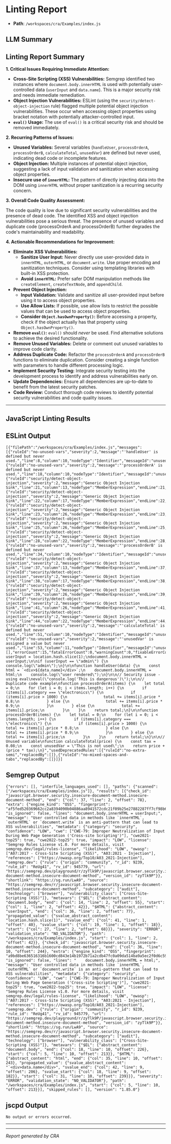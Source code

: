 # Linting Report

- **Path**: `/workspaces/cra/Examples/index.js`

## LLM Summary

## Linting Report Summary

**1. Critical Issues Requiring Immediate Attention:**

*   **Cross-Site Scripting (XSS) Vulnerabilities:** Semgrep identified two instances where `document.body.innerHTML` is used with potentially user-controlled data (`userInput` and `data.name`). This is a major security risk and needs immediate remediation.
*   **Object Injection Vulnerabilities:** ESLint (using the `security/detect-object-injection` rule) flagged multiple potential object injection vulnerabilities. These occur when accessing object properties using bracket notation with potentially attacker-controlled input.
*   **`eval()` Usage:** The use of `eval()` is a critical security risk and should be removed immediately.

**2. Recurring Patterns of Issues:**

*   **Unused Variables:** Several variables (`handleUser`, `processOrderA`, `processOrderB`, `calculateTotal`, `unusedVar`) are defined but never used, indicating dead code or incomplete features.
*   **Object Injection:** Multiple instances of potential object injection, suggesting a lack of input validation and sanitization when accessing object properties.
*   **Insecure use of `innerHTML`:** The pattern of directly injecting data into the DOM using `innerHTML` without proper sanitization is a recurring security concern.

**3. Overall Code Quality Assessment:**

The code quality is low due to significant security vulnerabilities and the presence of dead code. The identified XSS and object injection vulnerabilities pose a serious threat. The presence of unused variables and duplicate code (processOrderA and processOrderB) further degrades the code's maintainability and readability.

**4. Actionable Recommendations for Improvement:**

*   **Eliminate XSS Vulnerabilities:**
    *   **Sanitize User Input:** Never directly use user-provided data in `innerHTML`, `outerHTML`, or `document.write`. Use proper encoding and sanitization techniques. Consider using templating libraries with built-in XSS protection.
    *   **Avoid `innerHTML`:**  Prefer safer DOM manipulation methods like `createElement`, `createTextNode`, and `appendChild`.
*   **Prevent Object Injection:**
    *   **Input Validation:** Validate and sanitize all user-provided input before using it to access object properties.
    *   **Use Allow Lists:** If possible, use allow lists to restrict the possible values that can be used to access object properties.
    *   **Consider `Object.hasOwnProperty()`:** Before accessing a property, check if the object actually has that property using `Object.hasOwnProperty()`.
*   **Remove `eval()`:**  `eval()` should *never* be used. Find alternative solutions to achieve the desired functionality.
*   **Remove Unused Variables:** Delete or comment out unused variables to improve code clarity.
*   **Address Duplicate Code:** Refactor the `processOrderA` and `processOrderB` functions to eliminate duplication. Consider creating a single function with parameters to handle different processing logic.
*   **Implement Security Testing:** Integrate security testing into the development process to identify and address vulnerabilities early on.
*   **Update Dependencies:** Ensure all dependencies are up-to-date to benefit from the latest security patches.
*   **Code Review:** Conduct thorough code reviews to identify potential security vulnerabilities and code quality issues.

---


## JavaScript Linting Results

## ESLint Output

```
[{"filePath":"/workspaces/cra/Examples/index.js","messages":[{"ruleId":"no-unused-vars","severity":2,"message":"'handleUser' is defined but never used.","line":8,"column":10,"nodeType":"Identifier","messageId":"unusedVar","endLine":8,"endColumn":20},{"ruleId":"no-unused-vars","severity":2,"message":"'processOrderA' is defined but never used.","line":18,"column":10,"nodeType":"Identifier","messageId":"unusedVar","endLine":18,"endColumn":23},{"ruleId":"security/detect-object-injection","severity":2,"message":"Generic Object Injection Sink","line":21,"column":13,"nodeType":"MemberExpression","endLine":21,"endColumn":21},{"ruleId":"security/detect-object-injection","severity":2,"message":"Generic Object Injection Sink","line":22,"column":17,"nodeType":"MemberExpression","endLine":22,"endColumn":25},{"ruleId":"security/detect-object-injection","severity":2,"message":"Generic Object Injection Sink","line":23,"column":26,"nodeType":"MemberExpression","endLine":23,"endColumn":34},{"ruleId":"security/detect-object-injection","severity":2,"message":"Generic Object Injection Sink","line":25,"column":26,"nodeType":"MemberExpression","endLine":25,"endColumn":34},{"ruleId":"security/detect-object-injection","severity":2,"message":"Generic Object Injection Sink","line":28,"column":22,"nodeType":"MemberExpression","endLine":28,"endColumn":30},{"ruleId":"no-unused-vars","severity":2,"message":"'processOrderB' is defined but never used.","line":34,"column":10,"nodeType":"Identifier","messageId":"unusedVar","endLine":34,"endColumn":23},{"ruleId":"security/detect-object-injection","severity":2,"message":"Generic Object Injection Sink","line":37,"column":13,"nodeType":"MemberExpression","endLine":37,"endColumn":21},{"ruleId":"security/detect-object-injection","severity":2,"message":"Generic Object Injection Sink","line":38,"column":17,"nodeType":"MemberExpression","endLine":38,"endColumn":25},{"ruleId":"security/detect-object-injection","severity":2,"message":"Generic Object Injection Sink","line":39,"column":26,"nodeType":"MemberExpression","endLine":39,"endColumn":34},{"ruleId":"security/detect-object-injection","severity":2,"message":"Generic Object Injection Sink","line":41,"column":26,"nodeType":"MemberExpression","endLine":41,"endColumn":34},{"ruleId":"security/detect-object-injection","severity":2,"message":"Generic Object Injection Sink","line":44,"column":22,"nodeType":"MemberExpression","endLine":44,"endColumn":30},{"ruleId":"no-unused-vars","severity":2,"message":"'calculateTotal' is defined but never used.","line":51,"column":10,"nodeType":"Identifier","messageId":"unusedVar","endLine":51,"endColumn":24},{"ruleId":"no-unused-vars","severity":2,"message":"'unusedVar' is assigned a value but never used.","line":53,"column":11,"nodeType":"Identifier","messageId":"unusedVar","endLine":53,"endColumn":20}],"suppressedMessages":[],"errorCount":15,"fatalErrorCount":0,"warningCount":0,"fixableErrorCount":0,"fixableWarningCount":0,"source":"const userInput = location.hash.slice(1);\ndocument.body.innerHTML = userInput;\n\nif (userInput == \"admin\") {\n    console.log(\"admin\");\n}\n\nfunction handleUser(data) {\n    const html = `<div>${data.name}</div>`;\n    document.body.innerHTML = html;\n    console.log(\"user rendered\");\n}\n\n// Security issue - using eval\neval(\"console.log('This is dangerous')\");\n\n// Duplicate code example\nfunction processOrderA(items) {\n    let total = 0;\n    for (let i = 0; i < items.length; i++) {\n        if (items[i].category === \"electronics\") {\n            if (items[i].price > 1000) {\n                total += items[i].price * 0.8;\n            } else {\n                total += items[i].price * 0.9;\n            }\n        } else {\n            total += items[i].price;\n        }\n    }\n    return total;\n}\n\nfunction processOrderB(items) {\n    let total = 0;\n    for (let i = 0; i < items.length; i++) {\n        if (items[i].category === \"electronics\") {\n            if (items[i].price > 1000) {\n                total += items[i].price * 0.8;\n            } else {\n                total += items[i].price * 0.9;\n            }\n        } else {\n            total += items[i].price;\n        }\n    }\n    return total;\n}\n\n// Unused variable\nfunction calculateTotal(price) {\n    const tax = 0.08;\n    const unusedVar = \"This is not used\";\n    return price + (price * tax);\n}","usedDeprecatedRules":[{"ruleId":"no-extra-semi","replacedBy":[]},{"ruleId":"no-mixed-spaces-and-tabs","replacedBy":[]}]}]

```

## Semgrep Output

```
{"errors": [], "interfile_languages_used": [], "paths": {"scanned": ["/workspaces/cra/Examples/index.js"]}, "results": [{"check_id": "javascript.browser.security.insecure-document-method.insecure-document-method", "end": {"col": 37, "line": 2, "offset": 78}, "extra": {"engine_kind": "OSS", "fingerprint": "af5fed520369662cc2a8394090b04886aa8941572cdc21f09b25e27882287ff7cf98b6898c4f5431876347524000cafc145d108dab8575b1d99cbaddc3726e72_0", "is_ignored": false, "lines": "document.body.innerHTML = userInput;", "message": "User controlled data in methods like `innerHTML`, `outerHTML` or `document.write` is an anti-pattern that can lead to XSS vulnerabilities", "metadata": {"category": "security", "confidence": "LOW", "cwe": ["CWE-79: Improper Neutralization of Input During Web Page Generation ('Cross-site Scripting')"], "cwe2021-top25": true, "cwe2022-top25": true, "impact": "LOW", "license": "Semgrep Rules License v1.0. For more details, visit semgrep.dev/legal/rules-license", "likelihood": "LOW", "owasp": ["A07:2017 - Cross-Site Scripting (XSS)", "A03:2021 - Injection"], "references": ["https://owasp.org/Top10/A03_2021-Injection"], "semgrep.dev": {"rule": {"origin": "community", "r_id": 9239, "rule_id": "ReUg41", "rv_id": 945779, "url": "https://semgrep.dev/playground/r/zyTlk9P/javascript.browser.security.insecure-document-method.insecure-document-method", "version_id": "zyTlk9P"}}, "shortlink": "https://sg.run/LwA9", "source": "https://semgrep.dev/r/javascript.browser.security.insecure-document-method.insecure-document-method", "subcategory": ["audit"], "technology": ["browser"], "vulnerability_class": ["Cross-Site-Scripting (XSS)"]}, "metavars": {"$EL": {"abstract_content": "document.body", "end": {"col": 14, "line": 2, "offset": 55}, "start": {"col": 1, "line": 2, "offset": 42}}, "$HTML": {"abstract_content": "userInput", "end": {"col": 36, "line": 2, "offset": 77}, "propagated_value": {"svalue_abstract_content": "location.hash.slice(1)", "svalue_end": {"col": 41, "line": 1, "offset": 40}, "svalue_start": {"col": 19, "line": 1, "offset": 18}}, "start": {"col": 27, "line": 2, "offset": 68}}}, "severity": "ERROR", "validation_state": "NO_VALIDATOR"}, "path": "/workspaces/cra/Examples/index.js", "start": {"col": 1, "line": 2, "offset": 42}}, {"check_id": "javascript.browser.security.insecure-document-method.insecure-document-method", "end": {"col": 36, "line": 10, "offset": 244}, "extra": {"engine_kind": "OSS", "fingerprint": "a9bd8be636516316b1600cd843e14b1972b71a2cdb47fc0a09da514ba9a5ec2f0d6c598b885a0db3c2f6fbea9ee1c518f16a223ead32d6347b3dbbaf28b11bf8_0", "is_ignored": false, "lines": "    document.body.innerHTML = html;", "message": "User controlled data in methods like `innerHTML`, `outerHTML` or `document.write` is an anti-pattern that can lead to XSS vulnerabilities", "metadata": {"category": "security", "confidence": "LOW", "cwe": ["CWE-79: Improper Neutralization of Input During Web Page Generation ('Cross-site Scripting')"], "cwe2021-top25": true, "cwe2022-top25": true, "impact": "LOW", "license": "Semgrep Rules License v1.0. For more details, visit semgrep.dev/legal/rules-license", "likelihood": "LOW", "owasp": ["A07:2017 - Cross-Site Scripting (XSS)", "A03:2021 - Injection"], "references": ["https://owasp.org/Top10/A03_2021-Injection"], "semgrep.dev": {"rule": {"origin": "community", "r_id": 9239, "rule_id": "ReUg41", "rv_id": 945779, "url": "https://semgrep.dev/playground/r/zyTlk9P/javascript.browser.security.insecure-document-method.insecure-document-method", "version_id": "zyTlk9P"}}, "shortlink": "https://sg.run/LwA9", "source": "https://semgrep.dev/r/javascript.browser.security.insecure-document-method.insecure-document-method", "subcategory": ["audit"], "technology": ["browser"], "vulnerability_class": ["Cross-Site-Scripting (XSS)"]}, "metavars": {"$EL": {"abstract_content": "document.body", "end": {"col": 18, "line": 10, "offset": 226}, "start": {"col": 5, "line": 10, "offset": 213}}, "$HTML": {"abstract_content": "html", "end": {"col": 35, "line": 10, "offset": 243}, "propagated_value": {"svalue_abstract_content": "`<div>data.name</div>", "svalue_end": {"col": 42, "line": 9, "offset": 206}, "svalue_start": {"col": 18, "line": 9, "offset": 182}}, "start": {"col": 31, "line": 10, "offset": 239}}}, "severity": "ERROR", "validation_state": "NO_VALIDATOR"}, "path": "/workspaces/cra/Examples/index.js", "start": {"col": 5, "line": 10, "offset": 213}}], "skipped_rules": [], "version": "1.85.0"}

```

## jscpd Output

```
No output or errors occurred.
```

---


---
*Report generated by CRA*
